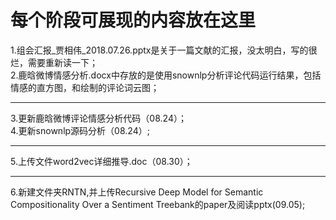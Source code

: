 每个阶段可展现的内容放在这里
========================
1.组会汇报_贾相伟_2018.07.26.pptx是关于一篇文献的汇报，没太明白，写的很烂，需要重新读一下；<br>
2.鹿晗微博情感分析.docx中存放的是使用snownlp分析评论代码运行结果，包括情感的直方图，和绘制的评论词云图；<br>
**************************
3.更新鹿晗微博评论情感分析代码（08.24）；<br>
4.更新snownlp源码分析（08.24）;<br>
*************
5.上传文件word2vec详细推导.doc（08.30）；<br>
*************
6.新建文件夹RNTN,并上传Recursive Deep Model for Semantic Compositionality  Over a Sentiment Treebank的paper及阅读pptx(09.05);<br>



